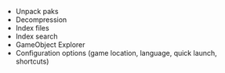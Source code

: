 * Unpack paks
* Decompression
* Index files
* Index search
* GameObject Explorer
* Configuration options (game location, language, quick launch, shortcuts)